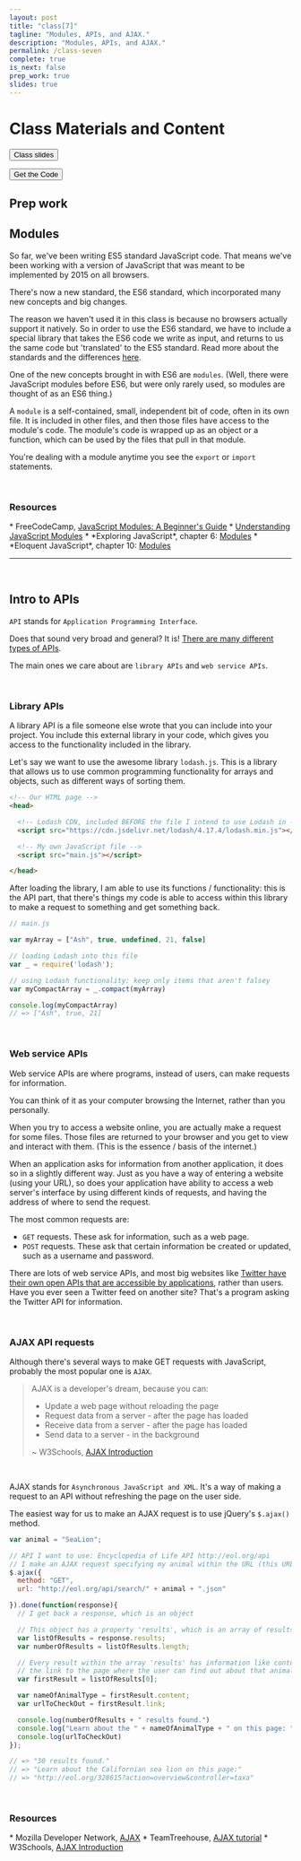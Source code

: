 ```yaml
---
layout: post
title: "class[7]"
tagline: "Modules, APIs, and AJAX."
description: "Modules, APIs, and AJAX."
permalink: /class-seven
complete: true
is_next: false
prep_work: true
slides: true
---
```


<h1 class="large-header">Class Materials and Content</h1>

<div class="button-wrapper">
  <a class="get-slides-link" href="{{ site.baseurl }}/class-seven-slides"><button>Class slides</button></a>

  <a class="get-slides-link green-color" href="{{ site.baseurl }}/materials/class-seven.zip"><button>Get the Code</button></a>
</div>

<h2 class="header large-header">Prep work</h2>

<h2 class="header medium-header">Modules</h2>

So far, we've been writing ES5 standard JavaScript code. That means we've been working with a version of JavaScript that was meant to be implemented by 2015 on all browsers.

There's now a new standard, the ES6 standard, which incorporated many new concepts and big changes.

The reason we haven't used it in this class is because no browsers actually support it natively. So in order to use the ES6 standard, we have to include a special library that takes the ES6 code we write as input, and returns to us the same code but 'translated' to the ES5 standard. Read more about the standards and the differences <a href="https://benmccormick.org/2015/09/14/es5-es6-es2016-es-next-whats-going-on-with-javascript-versioning/" target="blank">here</a>.

One of the new concepts brought in with ES6 are `modules`. (Well, there were JavaScript modules before ES6, but were only rarely used, so modules are thought of as an ES6 thing.)

A `module` is a self-contained, small, independent bit of code, often in its own file. It is included in other files, and then those files have access to the module's code. The module's code is wrapped up as an object or a function, which can be used by the files that pull in that module.

You're dealing with a module anytime you see the `export` or `import` statements.

<br>

<h3 class="header small-header">Resources</h3>
* FreeCodeCamp, <a href="https://medium.freecodecamp.com/javascript-modules-a-beginner-s-guide-783f7d7a5fcc" target="blank">JavaScript Modules: A Beginner's Guide</a>
* <a href="https://spring.io/understanding/javascript-modules" target="blank">Understanding JavaScript Modules</a>
* *Exploring JavaScript*, chapter 6: <a href="http://exploringjs.com/es6/ch_modules.html" target="blank">Modules</a>
* *Eloquent JavaScript*, chapter 10: <a href="http://eloquentjavascript.net/10_modules.html" target="blank">Modules</a>

<hr><br>

<h2 class="header medium-header">Intro to APIs</h2>

`API` stands for `Application Programming Interface`.

Does that sound very broad and general? It is! <a href="https://ffeathers.wordpress.com/2014/02/16/api-types/" target="blank">There are many different types of APIs</a>.

The main ones we care about are `library APIs` and `web service APIs`.

<br>
<h3 class="header small-header">Library APIs</h3>

A library API is a file someone else wrote that you can include into your project. You include this external library in your code, which gives you access to the functionality included in the library.

Let's say we want to use the awesome library `lodash.js`. This is a library that allows us to use common programming functionality for arrays and objects, such as different ways of sorting them.

```html
<!-- Our HTML page -->
<head>

  <!-- Lodash CDN, included BEFORE the file I intend to use Lodash in -->
  <script src="https://cdn.jsdelivr.net/lodash/4.17.4/lodash.min.js"></script>

  <!-- My own JavaScript file -->
  <script src="main.js"></script>

</head>
```

After loading the library, I am able to use its functions / functionality: this is the API part, that there's things my code is able to access within this library to make a request to something and get something back.

```javascript
// main.js

var myArray = ["Ash", true, undefined, 21, false]

// loading Lodash into this file
var _ = require('lodash');

// using Lodash functionality: keep only items that aren't falsey
var myCompactArray = _.compact(myArray)

console.log(myCompactArray)
// => ["Ash", true, 21]
```

<br>

<h3 class="header small-header">Web service APIs</h3>

Web service APIs are where programs, instead of users, can make requests for information.

You can think of it as your computer browsing the Internet, rather than you personally.

When you try to access a website online, you are actually make a request for some files. Those files are returned to your browser and you get to view and interact with them. (This is the essence / basis of the internet.)

When an application asks for information from another application, it does so in a slightly different way. Just as you have a way of entering a website (using your URL), so does your application have ability to access a web server's interface by using different kinds of requests, and having the address of where to send the request.

The most common requests are:

* `GET` requests. These ask for information, such as a web page.
* `POST` requests. These ask that certain information be created or updated, such as a username and password.

There are lots of web service APIs, and most big websites like <a href="https://dev.twitter.com/overview/api" target="blank">Twitter have their own open APIs that are accessible by applications</a>, rather than users. Have you ever seen a Twitter feed on another site? That's a program asking the Twitter API for information.  

<br>

<h3 class="header small-header" id="ajax">AJAX API requests</h3>

Although there's several ways to make GET requests with JavaScript, probably the most popular one is `AJAX`.

<blockquote>
  <p>AJAX is a developer's dream, because you can:</p>

  <ul>
    <li>Update a web page without reloading the page</li>
    <li>Request data from a server - after the page has loaded</li>
    <li>Receive data from a server - after the page has loaded</li>
    <li>Send data to a server - in the background</li>
  </ul>

  <p>~ W3Schools, <a href="https://www.w3schools.com/xml/ajax_intro.asp" target="blank">AJAX Introduction</a></p>
</blockquote>
<br>

AJAX stands for `Asynchronous JavaScript and XML`. It's a way of making a request to an API without refreshing the page on the user side.

The easiest way for us to make an AJAX request is to use jQuery's `$.ajax()` method.

```javascript
var animal = "SeaLion";

// API I want to use: Encyclopedia of Life API http://eol.org/api
// I make an AJAX request specifying my animal within the URL (this URL is the address of the API)
$.ajax({
  method: "GET",
  url: "http://eol.org/api/search/" + animal + ".json"

}).done(function(response){
  // I get back a response, which is an object

  // This object has a property 'results', which is an array of results
  var listOfResults = response.results;
  var numberOfResults = listOfResults.length;

  // Every result within the array 'results' has information like content and
  // the link to the page where the user can find out about that animal
  var firstResult = listOfResults[0];

  var nameOfAnimalType = firstResult.content;
  var urlToCheckOut = firstResult.link;

  console.log(numberOfResults + " results found.")
  console.log("Learn about the " + nameOfAnimalType + " on this page: ")
  console.log(urlToCheckOut)
});

// => "30 results found."
// => "Learn about the Californian sea lion on this page:"
// => "http://eol.org/328615?action=overview&controller=taxa"
```

<br>
<h3 class="header small-header">Resources</h3>
* Mozilla Developer Network, <a href="https://developer.mozilla.org/en-US/docs/AJAX" target="blank">AJAX</a>
* TeamTreehouse, <a href="https://www.codementor.io/sheena/ajax-tutorial-web-development-du107rzaq" target="blank">AJAX tutorial</a>
* W3Schools, <a href="https://www.w3schools.com/xml/ajax_intro.asp" target="blank">AJAX Introduction</a>

